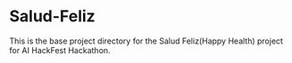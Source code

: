 # Salud-Feliz
This is the base project directory for the Salud Feliz(Happy Health) project for AI HackFest Hackathon.
